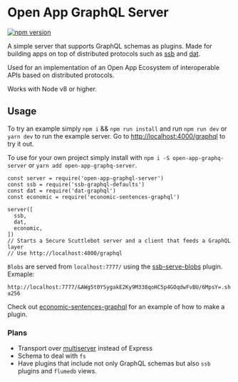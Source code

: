# Open App GraphQL Server

[![npm version](https://badge.fury.io/js/open-app-graphql-server.svg)](https://badge.fury.io/js/open-app-graphql-server)

A simple server that supports GraphQL schemas as plugins. Made for building apps on top of distributed protocols such as [ssb](https://github.com/ssbc/scuttlebot) and [dat](http://datproject.org).

Used for an implementation of an Open App Ecosystem of interoperable APIs based on distributed protocols.

Works with Node v8 or higher.

## Usage

To try an example simply `npm i` && `npm run install` and run `npm run dev` or `yarn dev` to run the example server. Go to [http://localhost:4000/graphql](http://localhost:4000/graphql) to try it out.

To use for your own project simply install with `npm i -S open-app-graphq-server` or `yarn add open-app-graphq-server`.

```
const server = require('open-app-graphql-server')
const ssb = require('ssb-graphql-defaults')
const dat = require('dat-graphql')
const economic = require('economic-sentences-graphql')

server([
  ssb,
  dat,
  economic,
])
// Starts a Secure Scuttlebot server and a client that feeds a GraphQL layer
// Use http://localhost:4000/graphql
```
`Blobs` are served from `localhost:7777/` using the [ssb-serve-blobs](https://github.com/ssbc/ssb-serve-blobs) plugin. Exmaple:

 `http://localhost:7777/&AWg5t0YSygakE2Ky9M338qoHC5p4GOqdwFvBU/6MpsY=.sha256`

Check out [economic-sentences-graphql](https://github.com/open-app/economic-sentences-graphql) for an example of how to make a plugin.

### Plans

- Transport over [multiserver](https://github.com/ssbc/multiserver) instead of Express
- Schema to deal with `fs`
- Have plugins that include not only GraphQL schemas but also `ssb` plugins and `flumedb` views.
